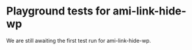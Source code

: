 # Playground tests for ami-link-hide-wp
We are still awaiting the first test run for ami-link-hide-wp.
